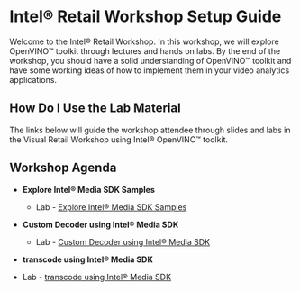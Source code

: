 # Intel® Retail Workshop Setup Guide
Welcome to the Intel® Retail Workshop. In this workshop, we will explore  OpenVINO™ toolkit through lectures and hands on labs. By the end of the workshop, you should have a solid understanding of OpenVINO™ toolkit and have some working ideas of how to implement them in your video analytics applications.
## How Do I Use the Lab Material
The links below will guide the workshop attendee through slides and labs in the Visual Retail Workshop using Intel® OpenVINO™ toolkit.

## Workshop Agenda
* **Explore Intel® Media SDK Samples**
    <!--- Slide Deck --->
    - Lab - [Explore Intel® Media SDK Samples](./Explore_Intel®_Media_SDK_Samples.md)


* **Custom Decoder using Intel® Media SDK**
  <!--- Slide Deck --->
  - Lab - [Custom Decoder using Intel® Media SDK ](./media_sdk_decode_windows.md)

* **transcode using Intel® Media SDK**
- Lab - [transcode using Intel® Media SDK](./media_sdk_transcode_windows.md)


<!---* **Intel® Media Acceleration Reference Software**
  - Slide Deck -
  - Lab - [Intel® Media Acceleration Reference Software ](./Intel®_Media_Acceleration_Reference_Software.md)-->
